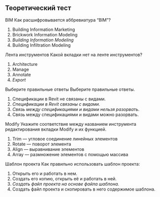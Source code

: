 ## Теоретический тест

BIM 
Как расшифровывается аббревиатура “BIM”?
1. Building Information Marketing
2. Brickwork Information Modeling
3. _Building Information Modeling_
4. Building Infiltration Modeling

Лента инструментов
Какой вкладки нет на ленте инструментов?
1. Architecture
2. Manage
3. Annotate
4. _Export_

Выберите правильные ответы
Выберите правильные ответы.
1. Спецификации в Revit не связаны с видами.
2. _Спецификации в Revit связаны с видами._
3. _Связь между спецификациями и видами нельзя разорвать._
4. Связь между спецификациями и видами можно разорвать.

Modify
Укажите соответствие между названием инструмента редактирования вкладки Modify и их функцией.
1. Trim — угловое соединение линейных элементов
2. Rotate — поворот элемента
3. Align — выравнивание элементов
4. Array — размножение элементов с помощью массива

Шаблон проекта
Как правильно использовать шаблон проекта:
1. Открыть его и работать в нем.
2. Создать его копию, открыть её и работать в ней.
3. _Создать файл проекта на основе файла шаблона._
4. Создать файл проекта и скопировать в него содержимое шаблона.
